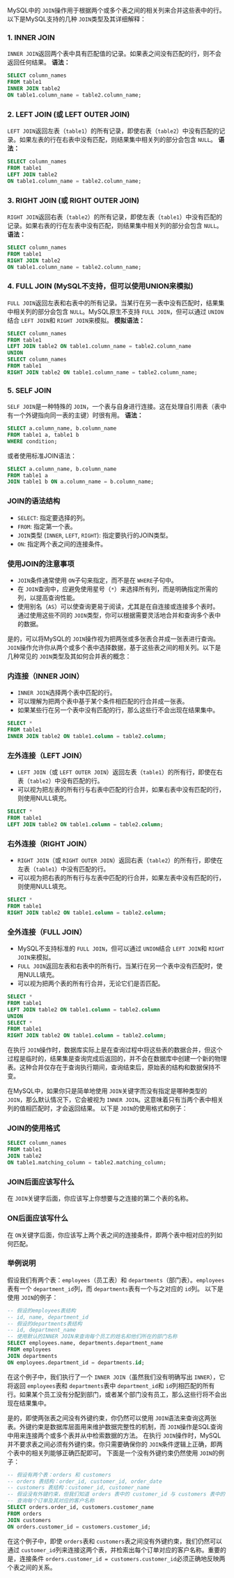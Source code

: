 MySQL中的 `JOIN`操作用于根据两个或多个表之间的相关列来合并这些表中的行。以下是MySQL支持的几种 `JOIN`类型及其详细解释：

### 1. INNER JOIN

`INNER JOIN`返回两个表中具有匹配值的记录。如果表之间没有匹配的行，则不会返回任何结果。
**语法：**

```sql
SELECT column_names
FROM table1
INNER JOIN table2
ON table1.column_name = table2.column_name;
```

### 2. LEFT JOIN (或 LEFT OUTER JOIN)

`LEFT JOIN`返回左表（`table1`）的所有记录，即使右表（`table2`）中没有匹配的记录。如果左表的行在右表中没有匹配，则结果集中相关列的部分会包含 `NULL`。
**语法：**

```sql
SELECT column_names
FROM table1
LEFT JOIN table2
ON table1.column_name = table2.column_name;
```

### 3. RIGHT JOIN (或 RIGHT OUTER JOIN)

`RIGHT JOIN`返回右表（`table2`）的所有记录，即使左表（`table1`）中没有匹配的记录。如果右表的行在左表中没有匹配，则结果集中相关列的部分会包含 `NULL`。
**语法：**

```sql
SELECT column_names
FROM table1
RIGHT JOIN table2
ON table1.column_name = table2.column_name;
```

### 4. FULL JOIN (MySQL不支持，但可以使用UNION来模拟)

`FULL JOIN`返回左表和右表中的所有记录。当某行在另一表中没有匹配时，结果集中相关列的部分会包含 `NULL`。MySQL原生不支持 `FULL JOIN`，但可以通过 `UNION`结合 `LEFT JOIN`和 `RIGHT JOIN`来模拟。
**模拟语法：**

```sql
SELECT column_names
FROM table1
LEFT JOIN table2 ON table1.column_name = table2.column_name
UNION
SELECT column_names
FROM table1
RIGHT JOIN table2 ON table1.column_name = table2.column_name;
```

### 5. SELF JOIN

`SELF JOIN`是一种特殊的 `JOIN`，一个表与自身进行连接。这在处理自引用表（表中有一个外键指向同一表的主键）时很有用。
**语法：**

```sql
SELECT a.column_name, b.column_name
FROM table1 a, table1 b
WHERE condition;
```

或者使用标准JOIN语法：

```sql
SELECT a.column_name, b.column_name
FROM table1 a
JOIN table1 b ON a.column_name = b.column_name;
```

### JOIN的语法结构

- `SELECT`: 指定要选择的列。
- `FROM`: 指定第一个表。
- `JOIN`类型 (`INNER`, `LEFT`, `RIGHT`): 指定要执行的JOIN类型。
- `ON`: 指定两个表之间的连接条件。

### 使用JOIN的注意事项

- `JOIN`条件通常使用 `ON`子句来指定，而不是在 `WHERE`子句中。
- 在 `JOIN`查询中，应避免使用星号（`*`）来选择所有列，而是明确指定所需的列，以提高查询性能。
- 使用别名（`AS`）可以使查询更易于阅读，尤其是在自连接或连接多个表时。
  通过使用这些不同的 `JOIN`类型，你可以根据需要灵活地合并和查询多个表中的数据。


是的，可以将MySQL的 `JOIN`操作视为把两张或多张表合并成一张表进行查询。`JOIN`操作允许你从两个或多个表中选择数据，基于这些表之间的相关列。以下是几种常见的 `JOIN`类型及其如何合并表的概念：

### 内连接（INNER JOIN）

- `INNER JOIN`选择两个表中匹配的行。
- 可以理解为把两个表中基于某个条件相匹配的行合并成一张表。
- 如果某些行在另一个表中没有匹配的行，那么这些行不会出现在结果集中。

```sql
SELECT *
FROM table1
INNER JOIN table2 ON table1.column = table2.column;
```

### 左外连接（LEFT JOIN）

- `LEFT JOIN`（或 `LEFT OUTER JOIN`）返回左表（`table1`）的所有行，即使在右表（`table2`）中没有匹配的行。
- 可以视为把左表的所有行与右表中匹配的行合并，如果右表中没有匹配的行，则使用NULL填充。

```sql
SELECT *
FROM table1
LEFT JOIN table2 ON table1.column = table2.column;
```

### 右外连接（RIGHT JOIN）

- `RIGHT JOIN`（或 `RIGHT OUTER JOIN`）返回右表（`table2`）的所有行，即使在左表（`table1`）中没有匹配的行。
- 可以视为把右表的所有行与左表中匹配的行合并，如果左表中没有匹配的行，则使用NULL填充。

```sql
SELECT *
FROM table1
RIGHT JOIN table2 ON table1.column = table2.column;
```

### 全外连接（FULL JOIN）

- MySQL不支持标准的 `FULL JOIN`，但可以通过 `UNION`结合 `LEFT JOIN`和 `RIGHT JOIN`来模拟。
- `FULL JOIN`返回左表和右表中的所有行。当某行在另一个表中没有匹配时，使用NULL填充。
- 可以视为把两个表的所有行合并，无论它们是否匹配。

```sql
SELECT *
FROM table1
LEFT JOIN table2 ON table1.column = table2.column
UNION
SELECT *
FROM table1
RIGHT JOIN table2 ON table1.column = table2.column;
```

在执行 `JOIN`操作时，数据库实际上是在查询过程中将这些表的数据合并，但这个过程是临时的，结果集是查询完成后返回的，并不会在数据库中创建一个新的物理表。这种合并仅存在于查询执行期间，查询结束后，原始表的结构和数据保持不变。


在MySQL中，如果你只是简单地使用 `JOIN`关键字而没有指定是哪种类型的 `JOIN`，那么默认情况下，它会被视为 `INNER JOIN`。这意味着只有当两个表中相关列的值相匹配时，才会返回结果。
以下是 `JOIN`的使用格式和例子：

### JOIN的使用格式

```sql
SELECT column_names
FROM table1
JOIN table2
ON table1.matching_column = table2.matching_column;
```

### JOIN后面应该写什么

在 `JOIN`关键字后面，你应该写上你想要与之连接的第二个表的名称。

### ON后面应该写什么

在 `ON`关键字后面，你应该写上两个表之间的连接条件，即两个表中相对应的列如何匹配。

### 举例说明

假设我们有两个表：`employees`（员工表）和 `departments`（部门表）。`employees`表有一个 `department_id`列，而 `departments`表有一个与之对应的 `id`列。
以下是使用 `JOIN`的例子：

```sql
-- 假设的employees表结构
-- id, name, department_id
-- 假设的departments表结构
-- id, department_name
-- 使用默认的INNER JOIN来查询每个员工的姓名和他们所在的部门名称
SELECT employees.name, departments.department_name
FROM employees
JOIN departments
ON employees.department_id = departments.id;
```

在这个例子中，我们执行了一个 `INNER JOIN`（虽然我们没有明确写出 `INNER`），它将返回 `employees`表和 `departments`表中 `department_id`和 `id`列相匹配的所有行。如果某个员工没有分配到部门，或者某个部门没有员工，那么这些行将不会出现在结果集中。


是的，即使两张表之间没有外键约束，你仍然可以使用 `JOIN`语法来查询这两张表。外键约束是数据库层面用来维护数据完整性的机制，而 `JOIN`操作是SQL查询中用来连接两个或多个表并从中检索数据的方法。
在执行 `JOIN`操作时，MySQL并不要求表之间必须有外键约束。你只需要确保你的 `JOIN`条件逻辑上正确，即两个表中的相关列能够正确匹配即可。
下面是一个没有外键约束仍然使用 `JOIN`的例子：

```sql
-- 假设有两个表：orders 和 customers
-- orders 表结构：order_id, customer_id, order_date
-- customers 表结构：customer_id, customer_name
-- 假设没有外键约束，但我们知道 orders 表中的 customer_id 与 customers 表中的 customer_id 相对应
-- 查询每个订单及其对应的客户名称
SELECT orders.order_id, customers.customer_name
FROM orders
JOIN customers
ON orders.customer_id = customers.customer_id;
```

在这个例子中，即使 `orders`表和 `customers`表之间没有外键约束，我们仍然可以通过 `customer_id`列来连接这两个表，并检索出每个订单对应的客户名称。重要的是，连接条件 `orders.customer_id = customers.customer_id`必须正确地反映两个表之间的关系。
